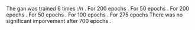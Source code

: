 The gan was trained 6 times :/n
  . For 200 epochs
  . For 50 epochs
  . For 200 epochs
  . For 50 epochs
  . For 100 epochs
  . For 275 epochs
There was no significant imporvement after 700 epochs .

